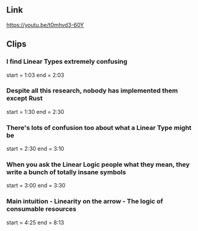 ## Link
https://youtu.be/t0mhvd3-60Y

## Clips

### I find Linear Types extremely confusing
start = 1:03
end = 2:03

### Despite all this research, nobody has implemented them except Rust
start = 1:30
end = 2:30

### There's lots of confusion too about what a Linear Type might be
start = 2:30
end = 3:10

### When you ask the Linear Logic people what they mean, they write a bunch of totally insane symbols
start = 3:00
end = 3:30

### Main intuition - Linearity on the arrow - The logic of consumable resources
start = 4:25
end = 8:13

